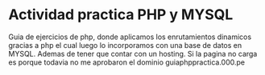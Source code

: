 # Actividad practica PHP y MYSQL
  Guia de ejercicios de php, donde aplicamos los enrutamientos dinamicos gracias a php el cual luego lo incorporamos con una base de datos en MYSQL. 
  Ademas de tener que contar con un hosting. Si la pagina no carga es porque todavia no me aprobaron el dominio
  guiaphppractica.000.pe
